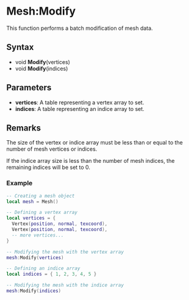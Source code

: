# Mesh:Modify

This function performs a batch modification of mesh data.

## Syntax

- void **Modify**(vertices)
- void **Modify**(indices)

## Parameters

- **vertices**: A table representing a vertex array to set.
- **indices**: A table representing an indice array to set.

## Remarks

The size of the vertex or indice array must be less than or equal to the number of mesh vertices or indices.

If the indice array size is less than the number of mesh indices, the remaining indices will be set to 0.

### Example

```lua
-- Creating a mesh object
local mesh = Mesh()

-- Defining a vertex array
local vertices = {
  Vertex(position, normal, texcoord),
  Vertex(position, normal, texcoord),
  -- more vertices...
}

-- Modifying the mesh with the vertex array
mesh:Modify(vertices)

-- Defining an indice array
local indices = { 1, 2, 3, 4, 5 }

-- Modifying the mesh with the indice array
mesh:Modify(indices)
```